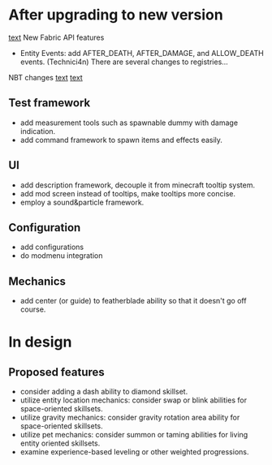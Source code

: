 # After upgrading to new version
[text](https://fabricmc.net/2022/11/24/1193.html)
New Fabric API features
- Entity Events: add AFTER_DEATH, AFTER_DAMAGE, and ALLOW_DEATH events. (Technici4n)
There are several changes to registries...

NBT changes
[text](https://fabricmc.net/2024/04/19/1205.html)
[text](https://fabricmc.net/2025/03/24/1215.html)

## Test framework

- add measurement tools such as spawnable dummy with damage indication.
- add command framework to spawn items and effects easily.

## UI

- add  description framework, decouple it from minecraft tooltip system.
- add mod screen instead of tooltips, make tooltips more concise.
- employ a sound&particle framework.

## Configuration

- add configurations
- do modmenu integration

## Mechanics

- add center (or guide) to featherblade ability so that it doesn't go off course.

# In design

## Proposed features

- consider adding a dash ability to diamond skillset.
- utilize entity location mechanics: consider swap or blink abilities for space-oriented skillsets.
- utilize gravity mechanics: consider gravity rotation area ability for space-oriented skillsets.
- utilize pet mechanics: consider summon or taming abilities for living entity oriented skillsets.
- examine experience-based leveling or other weighted progressions.
